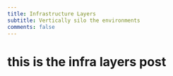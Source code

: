 ```yaml
---
title: Infrastructure Layers
subtitle: Vertically silo the environments
comments: false
---
```


# this is the infra layers post